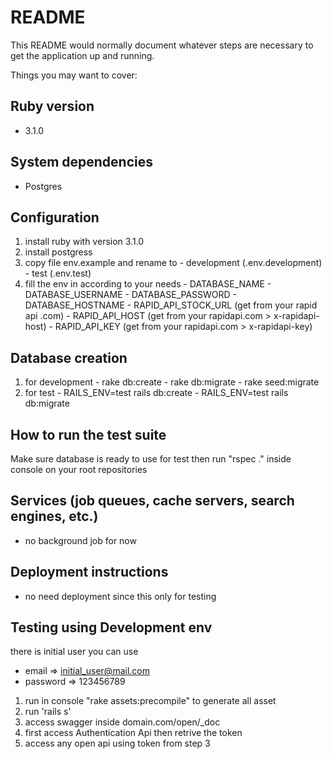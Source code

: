 # README

This README would normally document whatever steps are necessary to get the
application up and running.

Things you may want to cover:

## Ruby version
  - 3.1.0

## System dependencies
  - Postgres

## Configuration
  1. install ruby with version 3.1.0
  2. install postgress
  3. copy file env.example and rename to
    - development (.env.development)
    - test (.env.test)
  4. fill the env in according to your needs
    - DATABASE_NAME
    - DATABASE_USERNAME
    - DATABASE_PASSWORD
    - DATABASE_HOSTNAME
    - RAPID_API_STOCK_URL (get from your rapid api .com)
    - RAPID_API_HOST (get from your rapidapi.com > x-rapidapi-host)
    - RAPID_API_KEY (get from your rapidapi.com > x-rapidapi-key)

## Database creation
  1. for development
    - rake db:create
    - rake db:migrate
    - rake seed:migrate
  2. for test
    - RAILS_ENV=test rails db:create
    - RAILS_ENV=test rails db:migrate

## How to run the test suite
  Make sure database is ready to use for test
  then run "rspec ." inside console on your root repositories

## Services (job queues, cache servers, search engines, etc.)
  - no background job for now

## Deployment instructions
  - no need deployment since this only for testing

## Testing using Development env
  there is initial user you can use
  - email => initial_user@mail.com
  - password => 123456789

  1. run in console "rake assets:precompile" to generate all asset
  2. run 'rails s'
  3. access swagger inside
    domain.com/open/_doc
  4. first access Authentication Api then retrive the token
  5. access any open api using token from step 3
